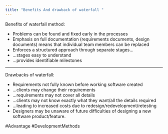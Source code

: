 ```yaml
---
title: "Benefits And drawback of waterfall "
--- 
```

Benefits of waterfall method:

- Problems can be found and fixed early in the processes
- Emphasis on full documentation (requirements documents, design documents) means that individual team members can be replaced
- Enforces a structured approach through separate stages...
- ...stages easy to understand
- ...provides identifiable milestones
---

Drawbacks of waterfall:

- Requirements not fully known before working software created
- ...clients may change their requirements
- ...requirements may not cover all details
- ...clients may not know exactly what they want/all the details required
- ...leading to increased costs due to redesign/redevelopment/retesting
- Designers may be unaware of future difficulties of designing a new software product/feature. 

#Advantage 
#DevelopmentMethods 